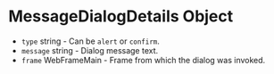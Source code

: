 # MessageDialogDetails Object

* `type` string - Can be `alert` or `confirm`.
* `message` string - Dialog message text.
* `frame` WebFrameMain - Frame from which the dialog was invoked.
